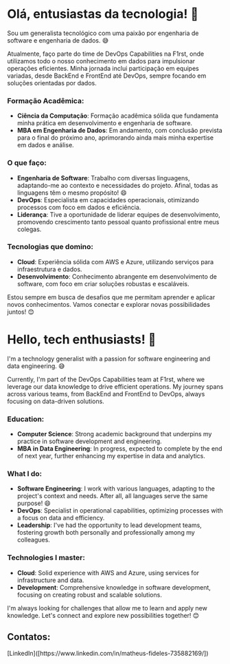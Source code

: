# Olá, entusiastas da tecnologia! 👋

Sou um generalista tecnológico com uma paixão por engenharia de software e engenharia de dados. 😅

Atualmente, faço parte do time de DevOps Capabilities na F1rst, onde utilizamos todo o nosso conhecimento em dados para impulsionar operações eficientes. Minha jornada inclui participação em equipes variadas, desde BackEnd e FrontEnd até DevOps, sempre focando em soluções orientadas por dados.

### Formação Acadêmica:
- **Ciência da Computação**: Formação acadêmica sólida que fundamenta minha prática em desenvolvimento e engenharia de software.
- **MBA em Engenharia de Dados**: Em andamento, com conclusão prevista para o final do próximo ano, aprimorando ainda mais minha expertise em dados e análise.

### O que faço:
- **Engenharia de Software**: Trabalho com diversas linguagens, adaptando-me ao contexto e necessidades do projeto. Afinal, todas as linguagens têm o mesmo propósito! 😄
- **DevOps**: Especialista em capacidades operacionais, otimizando processos com foco em dados e eficiência.
- **Liderança**: Tive a oportunidade de liderar equipes de desenvolvimento, promovendo crescimento tanto pessoal quanto profissional entre meus colegas.

### Tecnologias que domino:
- **Cloud**: Experiência sólida com AWS e Azure, utilizando serviços para infraestrutura e dados.
- **Desenvolvimento**: Conhecimento abrangente em desenvolvimento de software, com foco em criar soluções robustas e escaláveis.

Estou sempre em busca de desafios que me permitam aprender e aplicar novos conhecimentos. Vamos conectar e explorar novas possibilidades juntos! 😊


# Hello, tech enthusiasts! 👋
<div>
I'm a technology generalist with a passion for software engineering and data engineering. 😅

Currently, I'm part of the DevOps Capabilities team at F1rst, where we leverage our data knowledge to drive efficient operations. My journey spans across various teams, from BackEnd and FrontEnd to DevOps, always focusing on data-driven solutions.

### Education:
- **Computer Science**: Strong academic background that underpins my practice in software development and engineering.
- **MBA in Data Engineering**: In progress, expected to complete by the end of next year, further enhancing my expertise in data and analytics.

### What I do:
- **Software Engineering**: I work with various languages, adapting to the project's context and needs. After all, all languages serve the same purpose! 😄
- **DevOps**: Specialist in operational capabilities, optimizing processes with a focus on data and efficiency.
- **Leadership**: I've had the opportunity to lead development teams, fostering growth both personally and professionally among my colleagues.

### Technologies I master:
- **Cloud**: Solid experience with AWS and Azure, using services for infrastructure and data.
- **Development**: Comprehensive knowledge in software development, focusing on creating robust and scalable solutions.

I'm always looking for challenges that allow me to learn and apply new knowledge. Let's connect and explore new possibilities together! 😊
</div>

## Contatos:

<div>
[LinkedIn]([https://www.linkedin.com/in/matheus-fideles-735882169/])
</div>
